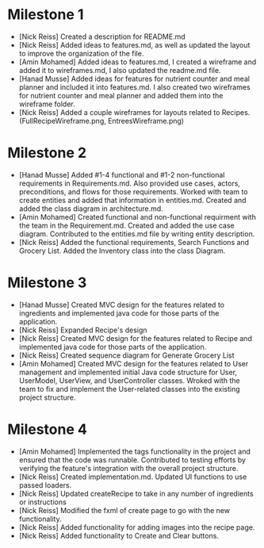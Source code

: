 # Milestone 1
- [Nick Reiss] Created a description for README.md
- [Nick Reiss] Added ideas to features.md, as well as updated the layout to improve the organization of the file.
- [Amin Mohamed] Added ideas to features.md, I created a wireframe and added it to wireframes.md, I also updated the readme.md file.
- 	[Hanad Musse] Added ideas for features for nutrient counter and meal planner and included it into features.md. I also created two wireframes for nutrient counter and meal planner and added them into the wireframe folder. 
- [Nick Reiss] Added a couple wireframes for layouts related to Recipes. (FullRecipeWireframe.png, EntreesWireframe.png)

# Milestone 2
- [Hanad Musse] Added #1-4 functional and #1-2 non-functional requirements in Requirements.md. Also provided use cases, actors, preconditions, and flows for those requirements. Worked with team to create entities and added that information in entities.md. Created and added the class diagram in architecture.md.
- [Amin Mohamed] Created functional and non-functional requirment with the team in the Requirement.md. Created and added the use case diagram. Contributed to the entities.md file by writing entity description.
- [Nick Reiss] Added the functional requirements, Search Functions and Grocery List. Added the Inventory class into the class Diagram. 

# Milestone 3
- [Hanad Musse] Created MVC design for the features related to ingredients and implemented java code for those parts of the application.
- [Nick Reiss] Expanded Recipe's design 
- [Nick Reiss] Created MVC design for the features related to Recipe and implemented java code for those parts of the application.
- [Nick Reiss] Created sequence diagram for Generate Grocery List
- [Amin Mohamed] Created MVC design for the features related to User management and implemented initial Java code structure for User, UserModel, UserView, and UserController classes. Wroked with the team to fix and implement the User-related classes into the existing project structure.

# Milestone 4
- [Amin Mohamed] Implemented the tags functionality in the project and ensured that the code was runnable. Contributed to testing efforts by verifying the feature's integration with the overall project structure.
- [Nick Reiss] Created implementation.md. Updated UI functions to use passed loaders.
- [Nick Reiss] Updated createRecipe to take in any number of ingredients or instructions
- [Nick Reiss] Modified the fxml of create page to go with the new functionality.
- [Nick Reiss] Added functionality for adding images into the recipe page.
- [Nick Reiss] Added functionality to Create and Clear buttons.
